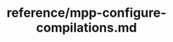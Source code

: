 ---
title: reference/mpp-configure-compilations.md
showAuthorInfo: false
redirect_path: https://kotlinlang.org/docs/mpp-configure-compilations.html
---